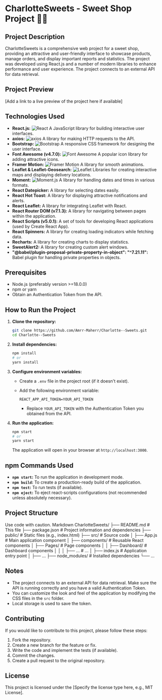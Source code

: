 # CharlotteSweets - Sweet Shop Project 🍰💐

## Project Description

CharlotteSweets is a comprehensive web project for a sweet shop, providing an attractive and user-friendly interface to showcase products, manage orders, and display important reports and statistics. The project was developed using React.js and a number of modern libraries to enhance performance and user experience. The project connects to an external API for data retrieval.

## Project Preview

[Add a link to a live preview of the project here if available]

## Technologies Used

*   **React.js:** ![React](https://img.shields.io/badge/React-20232A?style=for-the-badge&logo=react&logoColor=61DAFB) A JavaScript library for building interactive user interfaces.
*   **axios:** ![axios](https://img.shields.io/badge/Axios-5A29E4?style=for-the-badge&logo=axios) A library for making HTTP requests to the API.
*   **Bootstrap:** ![Bootstrap](https://img.shields.io/badge/Bootstrap-563D7C?style=for-the-badge&logo=bootstrap&logoColor=white) A responsive CSS framework for designing the user interface.
*   **Font Awesome (v4.7.0):** ![Font Awesome](https://img.shields.io/badge/Font_Awesome-339AF0?style=for-the-badge&logo=font-awesome&logoColor=white) A popular icon library for adding attractive icons.
*   **Framer Motion:** ![Framer Motion](https://img.shields.io/badge/Framer_Motion-B8B8B8?style=for-the-badge&logo=framer) A library for smooth animations.
*   **Leaflet & Leaflet-Geosearch:** ![Leaflet](https://img.shields.io/badge/Leaflet-199900?style=for-the-badge&logo=leaflet&logoColor=white) Libraries for creating interactive maps and displaying delivery locations.
*   **Moment:** ![Moment.js](https://img.shields.io/badge/Moment.js-000000?style=for-the-badge&logo=moment.js&logoColor=white) A library for handling dates and times in various formats.
*   **React Datepicker:** A library for selecting dates easily.
*   **React Hot Toast:** A library for displaying attractive notifications and alerts.
*   **React Leaflet:** A library for integrating Leaflet with React.
*   **React Router DOM (v7.1.3):** A library for navigating between pages within the application.
*   **React Scripts (v5.0.1):** A set of tools for developing React applications (used by Create React App).
*   **React Spinners:** A library for creating loading indicators while fetching data.
*   **Recharts:** A library for creating charts to display statistics.
*   **SweetAlert2:** A library for creating custom alert windows.
*   **"@babel/plugin-proposal-private-property-in-object": "^7.21.11":** Babel plugin for handling private properties in objects.

## Prerequisites

*   Node.js (preferably version >=18.0.0)
*   npm or yarn
*   Obtain an Authentication Token from the API.

## How to Run the Project

1.  **Clone the repository:**

    ```bash
    git clone https://github.com/Amrr-Maherr/Charlotte--Sweets.git
    cd Charlotte--Sweets
    ```

2.  **Install dependencies:**

    ```bash
    npm install
    # or
    yarn install
    ```

3.  **Configure environment variables:**

    *   Create a `.env` file in the project root (if it doesn't exist).
    *   Add the following environment variable:

        ```
        REACT_APP_API_TOKEN=YOUR_API_TOKEN
        ```

        *   Replace `YOUR_API_TOKEN` with the Authentication Token you obtained from the API.

4.  **Run the application:**

    ```bash
    npm start
    # or
    yarn start
    ```

    The application will open in your browser at `http://localhost:3000`.

## npm Commands Used

*   **`npm start`:** To run the application in development mode.
*   **`npm build`:** To create a production-ready build of the application.
*   **`npm test`:** To run tests (if available).
*   **`npm eject`:** To eject react-scripts configurations (not recommended unless absolutely necessary).

## Project Structure
Use code with caution.
Markdown
CharlotteSweets/
├── README.md # This file
├── package.json # Project information and dependencies
├── public/ # Static files (e.g., index.html)
├── src/ # Source code
│ ├── App.js # Main application component
│ ├── components/ # Reusable React components
│ ├── Pages/ # Page components
│ │ ├── Dashboard/ # Dashboard components
│ │ │ ├── ... # ...
│ ├── index.js # Application entry point
│ ├── ...
├── node_modules/ # Installed dependencies
└── ...

## Notes

*   The project connects to an external API for data retrieval. Make sure the API is running correctly and you have a valid Authentication Token.
*   You can customize the look and feel of the application by modifying the CSS files in the `src` folder.
*   Local storage is used to save the token.

## Contributing

If you would like to contribute to this project, please follow these steps:

1.  Fork the repository.
2.  Create a new branch for the feature or fix.
3.  Write the code and implement the tests (if available).
4.  Commit the changes.
5.  Create a pull request to the original repository.

## License

This project is licensed under the [Specify the license type here, e.g., MIT License].
